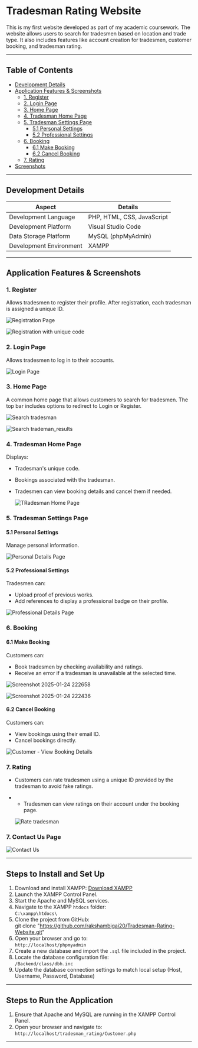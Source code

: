 # Tradesman Rating Website

This is my first website developed as part of my academic coursework. The website allows users to search for tradesmen based on location and trade type. It also includes features like account creation for tradesmen, customer booking, and tradesman rating.

---

## Table of Contents

- [Development Details](#development-details)
- [Application Features & Screenshots](#application-features--screenshots)
  - [1. Register](#1-register)
  - [2. Login Page](#2-login-page)
  - [3. Home Page](#3-home-page)
  - [4. Tradesman Home Page](#4-tradesman-home-page)
  - [5. Tradesman Settings Page](#5-tradesman-settings-page)
    - [5.1 Personal Settings](#51-personal-settings)
    - [5.2 Professional Settings](#52-professional-settings)
  - [6. Booking](#6-booking)
    - [6.1 Make Booking](#61-make-booking)
    - [6.2 Cancel Booking](#62-cancel-booking)
  - [7. Rating](#7-rating)
- [Screenshots](#screenshots)

---

## Development Details

| **Aspect**                | **Details**                   |
|---------------------------|-------------------------------|
| Development Language      | PHP, HTML, CSS, JavaScript    |
| Development Platform      | Visual Studio Code            |
| Data Storage Platform     | MySQL (phpMyAdmin)            |
| Development Environment   | XAMPP                         |

---

## Application Features & Screenshots

### 1. Register
Allows tradesmen to register their profile. After registration, each tradesman is assigned a unique ID.

![Registration Page](https://github.com/user-attachments/assets/46a39c27-2eeb-42df-89aa-2fdd0ea8a9da)


![Registration with unique code](https://github.com/user-attachments/assets/bdffcc07-01e3-46f9-ac9e-676c87a4ac4f)


### 2. Login Page
Allows tradesmen to log in to their accounts.

![Login Page](https://github.com/user-attachments/assets/deb96bd1-1d4e-4944-a2da-68c947191363)


### 3. Home Page
A common home page that allows customers to search for tradesmen. The top bar includes options to redirect to Login or Register.

![Search tradesman](https://github.com/user-attachments/assets/098d2886-87ae-4c2f-acc4-bdc5a8d52694)






![Search trademan_results](https://github.com/user-attachments/assets/1d374f0e-3a81-41e9-b7c0-6328c12e5744)

### 4. Tradesman Home Page
Displays:
- Tradesman's unique code.
- Bookings associated with the tradesman.
- Tradesmen can view booking details and cancel them if needed.

  ![TRadesman Home Page](https://github.com/user-attachments/assets/ad5c1508-7682-4236-85ea-c76fac806860)

### 5. Tradesman Settings Page
#### 5.1 Personal Settings
Manage personal information.

![Personal Details Page](https://github.com/user-attachments/assets/fb268aa4-9281-466e-9813-4c37a9614c79)

#### 5.2 Professional Settings
Tradesmen can:
- Upload proof of previous works.
- Add references to display a professional badge on their profile.

![Professional Details Page](https://github.com/user-attachments/assets/901c4186-198d-4e44-b84c-db96b34ce563)

### 6. Booking
#### 6.1 Make Booking
Customers can:
- Book tradesmen by checking availability and ratings.
- Receive an error if a tradesman is unavailable at the selected time.

![Screenshot 2025-01-24 222658](https://github.com/user-attachments/assets/986b4eff-b28f-45c4-bbce-d428f6426132)


![Screenshot 2025-01-24 222436](https://github.com/user-attachments/assets/a5dc08d2-1756-497a-893e-364e03946609)

#### 6.2 Cancel Booking
Customers can:
- View bookings using their email ID.
- Cancel bookings directly.

![Customer - View Booking Details](https://github.com/user-attachments/assets/b4cbf2c0-02f0-41b2-b1c6-cca49f570247)

### 7. Rating
- Customers can rate tradesmen using a unique ID provided by the tradesman to avoid fake ratings.
- - Tradesmen can view ratings on their account under the booking page.

  ![Rate tradesman](https://github.com/user-attachments/assets/a1765c73-e76d-4ed3-a495-3ffe4d09192d)

### 7. Contact Us Page

![Contact Us](https://github.com/user-attachments/assets/03da1bc3-94ae-4c13-a986-d03c27ad2d30)

---

## Steps to Install and Set Up

1. Download and install XAMPP: [Download XAMPP](https://www.apachefriends.org/download.html)
2. Launch the XAMPP Control Panel.
3. Start the Apache and MySQL services.
4. Navigate to the XAMPP `htdocs` folder:  
   `C:\xampp\htdocs\`
5. Clone the project from GitHub:  
   git clone "https://github.com/rakshambigai20/Tradesman-Rating-Website.git"
6. Open your browser and go to:  
   `http://localhost/phpmyadmin`
7. Create a new database and import the `.sql` file included in the project.
8. Locate the database configuration file:  
   `/Backend/class/dbh.inc`
9. Update the database connection settings to match local setup (Host, Username, Password, Database) 
   
---

## Steps to Run the Application

1. Ensure that Apache and MySQL are running in the XAMPP Control Panel.
2. Open your browser and navigate to:  
   `http://localhost/tradesman_rating/Customer.php`

---

